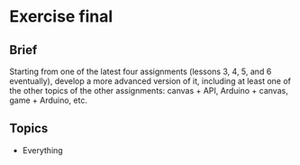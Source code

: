 # Exercise final

## Brief

Starting from one of the latest four assignments (lessons 3, 4, 5, and 6 eventually), develop a more advanced version of it, including at least one of the other topics of the other assignments: canvas + API, Arduino + canvas, game + Arduino, etc.


## Topics

- Everything